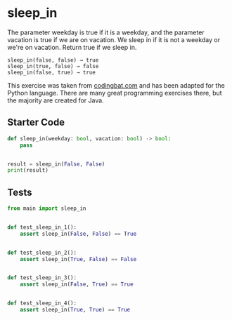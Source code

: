 # sleep_in




The parameter weekday is true if it is a weekday, and the parameter vacation is true if we are on vacation. We sleep in if it is not a weekday or we're on vacation. Return true if we sleep in.

```
sleep_in(false, false) → true
sleep_in(true, false) → false
sleep_in(false, true) → true
```

This exercise was taken from [codingbat.com](https://codingbat.com/prob/p187868) and has been adapted for the Python language. There are many great programming exercises there, but the majority are created for Java.

## Starter Code
```python
def sleep_in(weekday: bool, vacation: bool) -> bool:
    pass


result = sleep_in(False, False)
print(result)
```

## Tests
```python
from main import sleep_in


def test_sleep_in_1():
    assert sleep_in(False, False) == True


def test_sleep_in_2():
    assert sleep_in(True, False) == False


def test_sleep_in_3():
    assert sleep_in(False, True) == True


def test_sleep_in_4():
    assert sleep_in(True, True) == True
```
